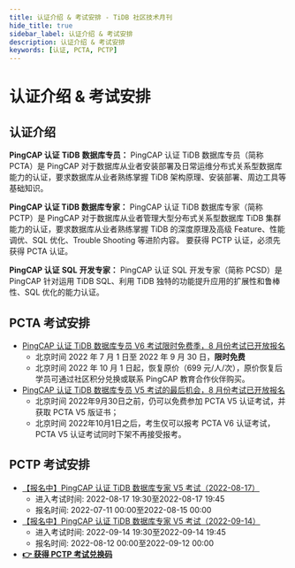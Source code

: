 ```yaml
---
title: 认证介绍 & 考试安排 - TiDB 社区技术月刊
hide_title: true
sidebar_label: 认证介绍 & 考试安排
description: 认证介绍 & 考试安排
keywords: [认证, PCTA, PCTP]
---
```


# 认证介绍 & 考试安排

## 认证介绍

**PingCAP 认证** **TiDB** **数据库专员：** PingCAP 认证 TiDB 数据库专员（简称 PCTA）是 PingCAP 对于数据库从业者安装部署及日常运维分布式关系型数据库能力的认证，要求数据库从业者熟练掌握 TiDB 架构原理、安装部署、周边工具等基础知识。

**PingCAP 认证 TiDB 数据库专家：** PingCAP 认证 TiDB 数据库专家（简称 PCTP）是 PingCAP 对于数据库从业者管理大型分布式关系型数据库 TiDB 集群能力的认证，要求数据库从业者熟练掌握 TiDB 的深度原理及高级 Feature、性能调优、SQL 优化、Trouble Shooting 等进阶内容。 要获得 PCTP 认证，必须先获得 PCTA 认证。

**PingCAP 认证** **SQL** **开发专家：** PingCAP 认证 SQL 开发专家（简称 PCSD）是 PingCAP 针对运用 TiDB SQL、利用 TiDB 独特的功能提升应用的扩展性和鲁棒性、SQL 优化的能力认证。

## PCTA 考试安排

- [PingCAP 认证 TiDB 数据库专员 V6 考试限时免费季，8 月份考试已开放报名](https://learn.pingcap.com/learner/exam-market/detail/1350003)
  - 北京时间 2022 年 7 月 1 日至 2022 年 9 月 30 日，**限时免费**
  - 北京时间 2022 年 10 月 1 日起，恢复原价（699 元/人/次），原价恢复后学员可通过社区积分兑换或联系 PingCAP 教育合作伙伴购买。
- [PingCAP 认证 TiDB 数据库专员 V5 考试的最后机会，8 月份考试已开放报名](https://learn.pingcap.com/learner/exam-market/detail/1530003)
  - 北京时间 2022年9月30日之前，仍可以免费参加 PCTA V5 认证考试，并获取 PCTA V5 版证书；
  - 北京时间 2022年10月1日之后，考生仅可以报考 PCTA V6 认证考试，PCTA V5 认证考试同时下架不再接受报考。

## PCTP 考试安排

- [【报名中】PingCAP 认证 TiDB 数据库专家 V5 考试（2022-08-17）](https://learn.pingcap.com/learner/exam-market/list?category=PCTA)
  - 进入考试时间: 2022-08-17 19:30至2022-08-17 19:45
  - 报名时间: 2022-07-11 00:00至2022-08-15 00:00
- [【报名中】PingCAP 认证 TiDB 数据库专家 V5 考试（2022-09-14）](https://learn.pingcap.com/learner/exam-market/list?category=PCTA)
  - 进入考试时间: 2022-09-14 19:30至2022-09-14 19:45
  - 报名时间: 2022-08-12 00:00至2022-09-12 00:00
- **[👉 获得 PCTP 考试兑换码](https://asktug.com/t/topic/513290)**